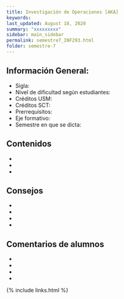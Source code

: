 ```yaml
---
title: Investigación de Operaciones [AKA]
keywords: 
last_updated: August 18, 2020
summary: "xxxxxxxxx"
sidebar: main_sidebar
permalink: semestre7_INF293.html
folder: semestre-7
---
```



## Información General:
* Sigla: 
* Nivel de dificultad según estudiantes: 
* Créditos USM: 
* Créditos SCT: 
* Prerrequisitos: 
* Eje formativo:  
* Semestre en que se dicta: 


## Contenidos

*
*
*


## Consejos
*
*
*
*


## Comentarios de alumnos

*
*
*
*


[1]: https://www.com


{% include links.html %}
